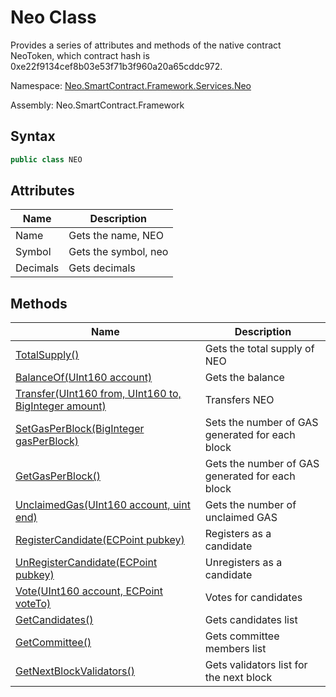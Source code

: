 # Neo Class

Provides a series of attributes and methods of the native contract NeoToken, which contract hash is 0xe22f9134cef8b03e53f71b3f960a20a65cddc972.

Namespace: [Neo.SmartContract.Framework.Services.Neo](../neo.md)

Assembly: Neo.SmartContract.Framework

## Syntax

```c#
public class NEO
```

## Attributes

| Name          | Description                                              |
| ----------------- | ------------------------------------------------------------ |
| Name              | Gets the name, NEO   |
| Symbol           | Gets the symbol, neo |
| Decimals          | Gets decimals                      |

## Methods

| Name                                                         | Description                                     |
| ------------------------------------------------------------ | ----------------------------------------------- |
| [TotalSupply()](Neo/TotalSupply.md)                          | Gets the total supply of NEO                    |
| [BalanceOf(UInt160 account)](Neo/BalanceOf.md)               | Gets the balance                                |
| [Transfer(UInt160 from, UInt160 to, BigInteger amount)](Neo/Transfer.md) | Transfers NEO                                   |
| [SetGasPerBlock(BigInteger gasPerBlock)](Neo/SetGasPerBlock.md) | Sets the number of GAS generated for each block |
| [GetGasPerBlock()](Neo/GetGasPerBlock.md)                    | Gets the number of GAS generated for each block |
| [UnclaimedGas(UInt160 account, uint end)](Neo/UnclaimedGas.md) | Gets the number of unclaimed GAS                |
| [RegisterCandidate(ECPoint pubkey)](Neo/RegisterCandidate.md) | Registers as a candidate                        |
| [UnRegisterCandidate(ECPoint pubkey)](Neo/UnRegisterCandidate.md) | Unregisters as a candidate                      |
| [Vote(UInt160 account, ECPoint voteTo)](Neo/Vote.md)         | Votes for candidates                            |
| [GetCandidates()](Neo/GetCandidates.md)                      | Gets candidates list                            |
| [GetCommittee()](Neo/GetCommittee.md)                        | Gets committee members list                     |
| [GetNextBlockValidators()](Neo/GetNextBlockValidators.md)    | Gets validators list for the next block         |
